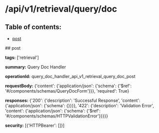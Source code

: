 # /api/v1/retrieval/query/doc

## Table of contents:
- [post](#post)

<a name="post" />
## post

**tags:** ['retrieval']

**summary:** Query Doc Handler

**operationId:** query_doc_handler_api_v1_retrieval_query_doc_post

**requestBody:** {'content': {'application/json': {'schema': {'$ref': '#/components/schemas/QueryDocForm'}}}, 'required': True}

**responses:** {'200': {'description': 'Successful Response', 'content': {'application/json': {'schema': {}}}}, '422': {'description': 'Validation Error', 'content': {'application/json': {'schema': {'$ref': '#/components/schemas/HTTPValidationError'}}}}}

**security:** [{'HTTPBearer': []}]


